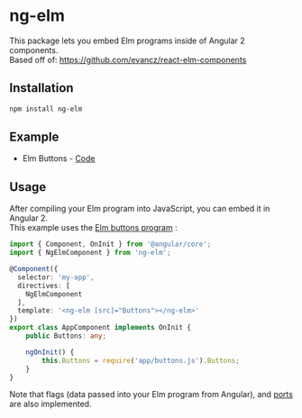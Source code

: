 # ng-elm

This package lets you embed Elm programs inside of Angular 2 components.<br>
Based off of: https://github.com/evancz/react-elm-components

## Installation

```bash
npm install ng-elm
```

## Example

- Elm Buttons - [Code](https://github.com/camargo/ng-elm/tree/master/example)

## Usage

After compiling your Elm program into JavaScript, you can embed it in Angular 2.<br>
This example uses the [Elm buttons program](http://elm-lang.org/examples/buttons) :

```ts
import { Component, OnInit } from '@angular/core';
import { NgElmComponent } from 'ng-elm';

@Component({
  selector: 'my-app',
  directives: [
    NgElmComponent
  ],
  template: '<ng-elm [src]="Buttons"></ng-elm>'
})
export class AppComponent implements OnInit {
    public Buttons: any;

    ngOnInit() {
        this.Buttons = require('app/buttons.js').Buttons;
    }
}
```

Note that flags (data passed into your Elm program from Angular), and [ports](http://guide.elm-lang.org/interop/javascript.html) are also implemented.
